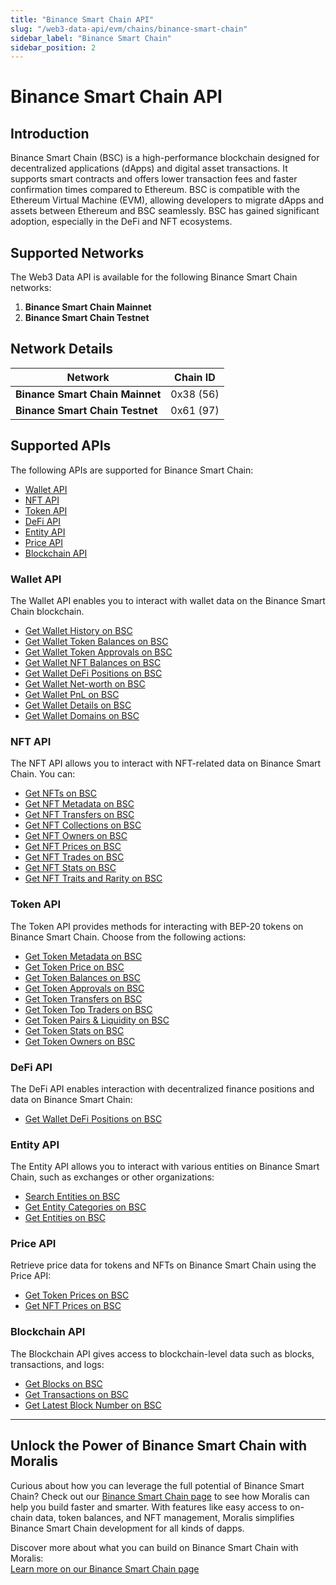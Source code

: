 ```yaml
---
title: "Binance Smart Chain API"
slug: "/web3-data-api/evm/chains/binance-smart-chain"
sidebar_label: "Binance Smart Chain"
sidebar_position: 2
---
```


# Binance Smart Chain API

## Introduction

Binance Smart Chain (BSC) is a high-performance blockchain designed for decentralized applications (dApps) and digital asset transactions. It supports smart contracts and offers lower transaction fees and faster confirmation times compared to Ethereum. BSC is compatible with the Ethereum Virtual Machine (EVM), allowing developers to migrate dApps and assets between Ethereum and BSC seamlessly. BSC has gained significant adoption, especially in the DeFi and NFT ecosystems.

## Supported Networks

The Web3 Data API is available for the following Binance Smart Chain networks:

1. **Binance Smart Chain Mainnet**
2. **Binance Smart Chain Testnet**

## Network Details

| Network | Chain ID |
| ---- | ---- |
| **Binance Smart Chain Mainnet** | 0x38 (56) |
| **Binance Smart Chain Testnet** | 0x61 (97) |

## Supported APIs

The following APIs are supported for Binance Smart Chain:


  - <a href="/web3-data-api/evm/reference#wallet-api">Wallet API</a>
  - <a href="/web3-data-api/evm/reference#nft-api">NFT API</a>
  - <a href="/web3-data-api/evm/reference#token-api">Token API</a>
  - <a href="/web3-data-api/evm/reference#defi-api">DeFi API</a>
  - <a href="/web3-data-api/evm/reference#entity-api">Entity API</a>
  - <a href="/web3-data-api/evm/reference#price-api">Price API</a>
  - <a href="/web3-data-api/evm/reference#blockchain-api">Blockchain API</a>


### Wallet API

The Wallet API enables you to interact with wallet data on the Binance Smart Chain blockchain.


  - <a href="/web3-data-api/evm/reference#get-wallet-history">Get Wallet History on BSC</a>
  - <a href="/web3-data-api/evm/reference#get-wallet-token-balances">Get Wallet Token Balances on BSC</a>
  - <a href="/web3-data-api/evm/reference#get-wallet-token-approvals">Get Wallet Token Approvals on BSC</a>
  - <a href="/web3-data-api/evm/reference#get-wallet-nft-balances">Get Wallet NFT Balances on BSC</a>
  - <a href="/web3-data-api/evm/reference#get-wallet-defi-positions">Get Wallet DeFi Positions on BSC</a>
  - <a href="/web3-data-api/evm/reference#get-wallet-net-worth">Get Wallet Net-worth on BSC</a>
  - <a href="/web3-data-api/evm/reference#get-wallet-pnl">Get Wallet PnL on BSC</a>
  - <a href="/web3-data-api/evm/reference#get-wallet-details">Get Wallet Details on BSC</a>
  - <a href="/web3-data-api/evm/reference#get-wallet-domains">Get Wallet Domains on BSC</a>


### NFT API

The NFT API allows you to interact with NFT-related data on Binance Smart Chain. You can:


  - <a href="/web3-data-api/evm/reference#get-nfts">Get NFTs on BSC</a>
  - <a href="/web3-data-api/evm/reference#get-nft-metadata">Get NFT Metadata on BSC</a>
  - <a href="/web3-data-api/evm/reference#get-nft-transfers">Get NFT Transfers on BSC</a>
  - <a href="/web3-data-api/evm/reference#get-nft-collections">Get NFT Collections on BSC</a>
  - <a href="/web3-data-api/evm/reference#get-nft-owners">Get NFT Owners on BSC</a>
  - <a href="/web3-data-api/evm/reference#get-nft-prices">Get NFT Prices on BSC</a>
  - <a href="/web3-data-api/evm/reference#get-nft-trades">Get NFT Trades on BSC</a>
  - <a href="/web3-data-api/evm/reference#get-nft-stats">Get NFT Stats on BSC</a>
  - <a href="/web3-data-api/evm/reference#get-nft-traits-and-rarity">Get NFT Traits and Rarity on BSC</a>


### Token API

The Token API provides methods for interacting with BEP-20 tokens on Binance Smart Chain. Choose from the following actions:


  - <a href="/web3-data-api/evm/reference#get-token-metadata">Get Token Metadata on BSC</a>
  - <a href="/web3-data-api/evm/reference#get-token-price">Get Token Price on BSC</a>
  - <a href="/web3-data-api/evm/reference#get-token-balances">Get Token Balances on BSC</a>
  - <a href="/web3-data-api/evm/reference#get-token-approvals">Get Token Approvals on BSC</a>
  - <a href="/web3-data-api/evm/reference#get-token-transfers">Get Token Transfers on BSC</a>
  - <a href="/web3-data-api/evm/reference#get-token-top-traders">Get Token Top Traders on BSC</a>
  - <a href="/web3-data-api/evm/reference#get-token-pairs--liquidity">Get Token Pairs & Liquidity on BSC</a>
  - <a href="/web3-data-api/evm/reference#get-token-stats">Get Token Stats on BSC</a>
  - <a href="/web3-data-api/evm/reference#get-token-holders">Get Token Owners on BSC</a>


### DeFi API

The DeFi API enables interaction with decentralized finance positions and data on Binance Smart Chain:


  - <a href="/web3-data-api/evm/reference#get-wallet-defi-positions">Get Wallet DeFi Positions on BSC</a>


### Entity API

The Entity API allows you to interact with various entities on Binance Smart Chain, such as exchanges or other organizations:


  - <a href="/web3-data-api/evm/reference#search-entities">Search Entities on BSC</a>
  - <a href="/web3-data-api/evm/reference#get-entity-categories">Get Entity Categories on BSC</a>
  - <a href="/web3-data-api/evm/reference#get-entities">Get Entities on BSC</a>


### Price API

Retrieve price data for tokens and NFTs on Binance Smart Chain using the Price API:


  - <a href="/web3-data-api/evm/reference#get-token-prices">Get Token Prices on BSC</a>
  - <a href="/web3-data-api/evm/reference#get-nft-prices">Get NFT Prices on BSC</a>


### Blockchain API

The Blockchain API gives access to blockchain-level data such as blocks, transactions, and logs:


  - <a href="/web3-data-api/evm/reference#get-blocks">Get Blocks on BSC</a>
  - <a href="/web3-data-api/evm/reference#get-transactions">Get Transactions on BSC</a>
  - <a href="/web3-data-api/evm/reference#get-latest-block-number">Get Latest Block Number on BSC</a>


---

## Unlock the Power of Binance Smart Chain with Moralis

Curious about how you can leverage the full potential of Binance Smart Chain? Check out our [Binance Smart Chain page](https://developers.moralis.com/chains/bnb/) to see how Moralis can help you build faster and smarter. With features like easy access to on-chain data, token balances, and NFT management, Moralis simplifies Binance Smart Chain development for all kinds of dapps.

Discover more about what you can build on Binance Smart Chain with Moralis:  
[Learn more on our Binance Smart Chain page](https://developers.moralis.com/chains/bnb/)
